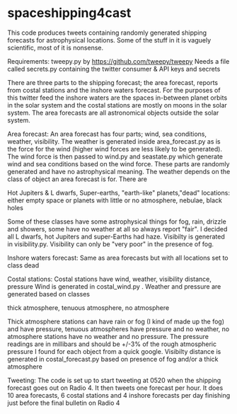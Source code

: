 # spaceshipping4cast
This code produces tweets containing randomly generated shipping forecasts for astrophysical locations. Some of the stuff in it is vaguely scientific, most of it is nonsense.

Requirements: tweepy.py by https://github.com/tweepy/tweepy
Needs a file called secrets.py containing the twitter consumer & API keys and secrets

There are three parts to the shipping forecast; the area forecast, reports from costal stations and the inshore waters forecast. For the purposes of this twitter feed the inshore waters are the spaces in-between planet orbits in the solar system and the costal stations are mostly on moons in the solar system. The area forecasts are all astronomical objects outside the solar system.

Area forecast:
An area forecast has four parts; wind, sea conditions, weather, visibility. The weather is generated inside area_forecast.py as is the force for the wind (higher wind forces are less likely to be generated). The wind force is then passed to wind.py and seastate.py which generate wind and sea conditions based on the wind force. These parts are randomly generated and have no astrophysical meaning. The weather depends on the class of object an area forecast is for. There are

  Hot Jupiters & L dwarfs, Super-earths, "earth-like" planets,"dead" locations: either empty space or planets with little or no atmosphere, nebulae, black holes
  
Some of these classes have some astrophysical things for fog, rain, drizzle and showers, some have no weather at all so always report "fair". I decided all L dwarfs, hot Jupiters and super-Earths had haze.
Visibilty is generated in visibility.py. Visibility can only be "very poor" in the presence of fog.

Inshore waters forecast:
Same as area forecasts but with all locations set to class dead

Costal stations:
Costal stations have wind, weather, visibility distance, pressure
Wind is generated in costal_wind.py . Weather and pressure are generated based on classes

  thick atmosphere, tenuous atmosphere, no atmosphere

Thick atmosphere stations can have rain or fog (I kind of made up the fog) and have pressure, tenuous atmospheres have pressure and no weather, no atmosphere stations have no weather and no pressure. The pressure readings are in millibars and should be +/-3% of the rough atmospheric pressure I found for each object from a quick google.
Visibilty distance is generated in costal_forecast.py based on presence of fog and/or a thick atmosphere

Tweeting: The code is set up to start tweeting at 0520 when the shipping forecast goes out on Radio 4. It then tweets one forecast per hour. It does 10 area forecasts, 6 costal stations and 4 inshore forecasts per day finishing just before the final bulletin on Radio 4
